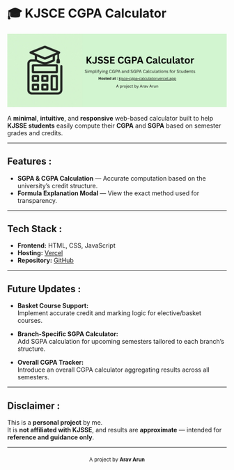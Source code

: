 # 🎓 KJSCE CGPA Calculator

![KJSCE CGPA Calculator Logo](./banner.png)

A **minimal**, **intuitive**, and **responsive** web-based calculator built to help **KJSSE students** easily compute their **CGPA** and **SGPA** based on semester grades and credits.

---

## Features :

- **SGPA & CGPA Calculation** — Accurate computation based on the university’s credit structure.  
- **Formula Explanation Modal** — View the exact method used for transparency.  

---

## Tech Stack :

- **Frontend:** HTML, CSS, JavaScript  
- **Hosting:** [Vercel](https://kjsce-cgpa-calculator.vercel.app)  
- **Repository:** [GitHub](https://github.com/Arav-Arun/KJSCE-CGPA-Calculator)

---

## Future Updates :

- **Basket Course Support:**  
  Implement accurate credit and marking logic for elective/basket courses.  

- **Branch-Specific SGPA Calculator:**  
  Add SGPA calculation for upcoming semesters tailored to each branch’s structure.  

- **Overall CGPA Tracker:**  
  Introduce an overall CGPA calculator aggregating results across all semesters.  

---

## Disclaimer :

This is a **personal project** by me.  
It is **not affiliated with KJSSE**, and results are **approximate** — intended for **reference and guidance only**.

---

<p align="center">
  <sub>A project by <b>Arav Arun</b></sub>
</p>
